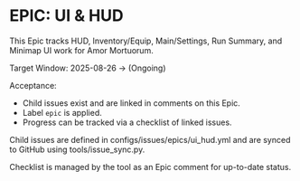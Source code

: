 # EPIC: UI & HUD

This Epic tracks HUD, Inventory/Equip, Main/Settings, Run Summary, and Minimap UI work for Amor Mortuorum.

Target Window: 2025-08-26 → (Ongoing)

Acceptance:
- Child issues exist and are linked in comments on this Epic.
- Label `epic` is applied.
- Progress can be tracked via a checklist of linked issues.

Child issues are defined in configs/issues/epics/ui_hud.yml and are synced to GitHub using tools/issue_sync.py.

Checklist is managed by the tool as an Epic comment for up-to-date status.
